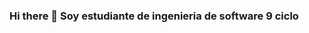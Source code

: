 ### Hi there 👋 Soy estudiante de ingenieria de software 9 ciclo

<!--
**augusto-BM/augusto-BM** is a ✨ _special_ ✨ repository because its `README.md` (this file) appears on your GitHub profile.

Here are some ideas to get you started:

- Soy estudiante de ingenieria de softwaree 9 ciclo
-->
